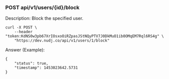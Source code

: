 ### POST api/v1/users/{id}/block

Description: Block the specified user.

```
curl -X POST \
    --header "token:KdNS0w3pb67XrIOsxoOiRZpasJStNQyPTV7J0DkMuO1ib0OMqEM7Rql6RS4g" \
    "https://dev.nudj.co/api/v1/users/1/block"
```

Answer (Example):

```
{
	"status": true,
	"timestamp": 1453023642.5731
}
```
